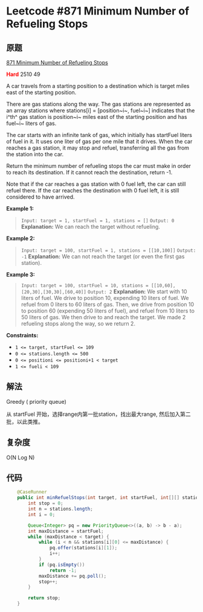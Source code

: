 # Leetcode #871 Minimum Number of Refueling Stops

## 原题

[871 Minimum Number of Refueling Stops](https://leetcode.com/problems/minimum-number-of-refueling-stops/)

**<span style="color:red">Hard</span>** 2510 49

A car travels from a starting position to a destination which is target miles east of the starting position.

There are gas stations along the way. The gas stations are represented as an array stations where stations[i] = [position~i~, fuel~i~] indicates that the i^th^ gas station is position~i~ miles east of the starting position and has fuel~i~ liters of gas.

The car starts with an infinite tank of gas, which initially has startFuel liters of fuel in it. It uses one liter of gas per one mile that it drives. When the car reaches a gas station, it may stop and refuel, transferring all the gas from the station into the car.

Return the minimum number of refueling stops the car must make in order to reach its destination. If it cannot reach the destination, return -1.

Note that if the car reaches a gas station with 0 fuel left, the car can still refuel there. If the car reaches the destination with 0 fuel left, it is still considered to have arrived.

**Example 1:**

> `Input: target = 1, startFuel = 1, stations = []`
`Output: 0`
**Explanation:** We can reach the target without refueling.

**Example 2:**

> `Input: target = 100, startFuel = 1, stations = [[10,100]]`
`Output: -1`
**Explanation:** We can not reach the target (or even the first gas station).

**Example 3:**

> `Input: target = 100, startFuel = 10, stations = [[10,60],[20,30],[30,30],[60,40]]`
`Output: 2`
**Explanation:** We start with 10 liters of fuel.
We drive to position 10, expending 10 liters of fuel.  We refuel from 0 liters to 60 liters of gas.
Then, we drive from position 10 to position 60 (expending 50 liters of fuel),
and refuel from 10 liters to 50 liters of gas.  We then drive to and reach the target.
We made 2 refueling stops along the way, so we return 2.

**Constraints:**

* `1 <= target, startFuel <= 109`
* `0 <= stations.length <= 500`
* `0 <= positioni <= positioni+1 < target`
* `1 <= fueli < 109`

## 解法

Greedy ( priority queue)

从 startFuel 开始，选择range内第一批station，找出最大range, 然后加入第二批，以此类推。


## 复杂度

O(N Log N)
## 代码

```Java
    @CaseRunner
    public int minRefuelStops(int target, int startFuel, int[][] stations) {
        int stop = 0;
        int n = stations.length;
        int i = 0;

        Queue<Integer> pq = new PriorityQueue<>((a, b) -> b - a);
        int maxDistance = startFuel;
        while (maxDistance < target) {
            while (i < n && stations[i][0] <= maxDistance) {
                pq.offer(stations[i][1]);
                i++;
            }
            if (pq.isEmpty())
                return -1;
            maxDistance += pq.poll();
            stop++;
        }

        return stop;
    }

```